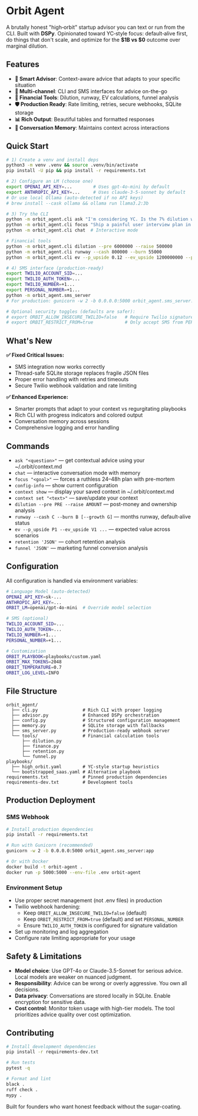 # Orbit Agent

A brutally honest "high‑orbit" startup advisor you can text or run from the CLI.
Built with **DSPy**. Opinionated toward YC‑style focus: default‑alive first, do things that don't scale, and optimize for the **$1B vs $0** outcome over marginal dilution.

## Features

- **🎯 Smart Advisor**: Context-aware advice that adapts to your specific situation
- **📱 Multi-channel**: CLI and SMS interfaces for advice on-the-go  
- **🔧 Financial Tools**: Dilution, runway, EV calculations, funnel analysis
- **🛡️ Production Ready**: Rate limiting, retries, secure webhooks, SQLite storage
- **📊 Rich Output**: Beautiful tables and formatted responses
- **🔄 Conversation Memory**: Maintains context across interactions

## Quick Start

```bash
# 1) Create a venv and install deps
python3 -m venv .venv && source .venv/bin/activate
pip install -U pip && pip install -r requirements.txt

# 2) Configure an LM (choose one)
export OPENAI_API_KEY=...        # Uses gpt-4o-mini by default
export ANTHROPIC_API_KEY=...     # Uses claude-3-5-sonnet by default
# Or use local Ollama (auto-detected if no API keys)
# brew install --cask ollama && ollama run llama3.2:3b

# 3) Try the CLI
python -m orbit_agent.cli ask "I'm considering YC. Is the 7% dilution worth it?"
python -m orbit_agent.cli focus "Ship a painful user interview plan in 48 hours"
python -m orbit_agent.cli chat  # Interactive mode

# Financial tools
python -m orbit_agent.cli dilution --pre 6000000 --raise 500000
python -m orbit_agent.cli runway --cash 800000 --burn 55000
python -m orbit_agent.cli ev --p_upside 0.12 --ev_upside 1200000000 --p_mid 0.25 --ev_mid 150000000 --p_down 0.63 --ev_down 0

# 4) SMS interface (production-ready)
export TWILIO_ACCOUNT_SID=...
export TWILIO_AUTH_TOKEN=...
export TWILIO_NUMBER=+1...
export PERSONAL_NUMBER=+1...
python -m orbit_agent.sms_server
# For production: gunicorn -w 2 -b 0.0.0.0:5000 orbit_agent.sms_server:app

# Optional security toggles (defaults are safer):
# export ORBIT_ALLOW_INSECURE_TWILIO=false   # Require Twilio signature unless true
# export ORBIT_RESTRICT_FROM=true            # Only accept SMS from PERSONAL_NUMBER when set
```

## What's New

**✅ Fixed Critical Issues:**
- SMS integration now works correctly
- Thread-safe SQLite storage replaces fragile JSON files
- Proper error handling with retries and timeouts
- Secure Twilio webhook validation and rate limiting

**✅ Enhanced Experience:**  
- Smarter prompts that adapt to your context vs regurgitating playbooks
- Rich CLI with progress indicators and colored output
- Conversation memory across sessions
- Comprehensive logging and error handling

## Commands

- `ask "<question>"` — get contextual advice using your ~/.orbit/context.md
- `chat` — interactive conversation mode with memory
- `focus "<goal>"` — forces a ruthless 24–48h plan with pre-mortem
- `config-info` — show current configuration
- `context show` — display your saved context in ~/.orbit/context.md
- `context set "<text>"` — save/update your context
- `dilution --pre PRE --raise AMOUNT` — post-money and ownership analysis  
- `runway --cash C --burn B [--growth G]` — months runway, default‑alive status
- `ev --p_upside P1 --ev_upside V1 ...` — expected value across scenarios
- `retention 'JSON'` — cohort retention analysis
- `funnel 'JSON'` — marketing funnel conversion analysis

## Configuration

All configuration is handled via environment variables:

```bash
# Language Model (auto-detected)
OPENAI_API_KEY=sk-...
ANTHROPIC_API_KEY=...
ORBIT_LM=openai/gpt-4o-mini  # Override model selection

# SMS (optional)
TWILIO_ACCOUNT_SID=...
TWILIO_AUTH_TOKEN=...
TWILIO_NUMBER=+1...
PERSONAL_NUMBER=+1...

# Customization
ORBIT_PLAYBOOK=playbooks/custom.yaml
ORBIT_MAX_TOKENS=2048
ORBIT_TEMPERATURE=0.7
ORBIT_LOG_LEVEL=INFO
```

## File Structure

```
orbit_agent/
  ├── cli.py                 # Rich CLI with proper logging
  ├── advisor.py             # Enhanced DSPy orchestration
  ├── config.py              # Structured configuration management  
  ├── memory.py              # SQLite storage with fallbacks
  ├── sms_server.py          # Production-ready webhook server
  └── tools/                 # Financial calculation tools
      ├── dilution.py
      ├── finance.py
      ├── retention.py
      └── funnel.py
playbooks/
  ├── high_orbit.yaml        # YC-style startup heuristics
  └── bootstrapped_saas.yaml # Alternative playbook
requirements.txt             # Pinned production dependencies
requirements-dev.txt         # Development tools
```

## Production Deployment

### SMS Webhook
```bash
# Install production dependencies
pip install -r requirements.txt

# Run with Gunicorn (recommended)
gunicorn -w 2 -b 0.0.0.0:5000 orbit_agent.sms_server:app

# Or with Docker
docker build -t orbit-agent .
docker run -p 5000:5000 --env-file .env orbit-agent
```

### Environment Setup
- Use proper secret management (not .env files) in production
- Twilio webhook hardening:
  - Keep `ORBIT_ALLOW_INSECURE_TWILIO=false` (default)
  - Keep `ORBIT_RESTRICT_FROM=true` (default) and set `PERSONAL_NUMBER`
  - Ensure `TWILIO_AUTH_TOKEN` is configured for signature validation
- Set up monitoring and log aggregation
- Configure rate limiting appropriate for your usage

## Safety & Limitations

- **Model choice**: Use GPT-4o or Claude-3.5-Sonnet for serious advice. Local models are weaker on nuanced judgment.
- **Responsibility**: Advice can be wrong or overly aggressive. You own all decisions.
- **Data privacy**: Conversations are stored locally in SQLite. Enable encryption for sensitive data.
- **Cost control**: Monitor token usage with high-tier models. The tool prioritizes advice quality over cost optimization.

## Contributing

```bash
# Install development dependencies  
pip install -r requirements-dev.txt

# Run tests
pytest -q

# Format and lint
black .
ruff check .
mypy .
```

Built for founders who want honest feedback without the sugar-coating.
